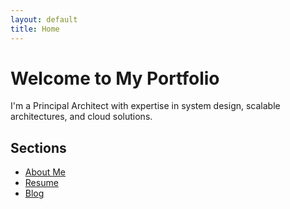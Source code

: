 ```yaml
---
layout: default
title: Home
---
```


# Welcome to My Portfolio
I'm a Principal Architect with expertise in system design, scalable architectures, and cloud solutions.

## Sections
- [About Me](about.html)
- [Resume](resume.html)
- [Blog](/blog)

